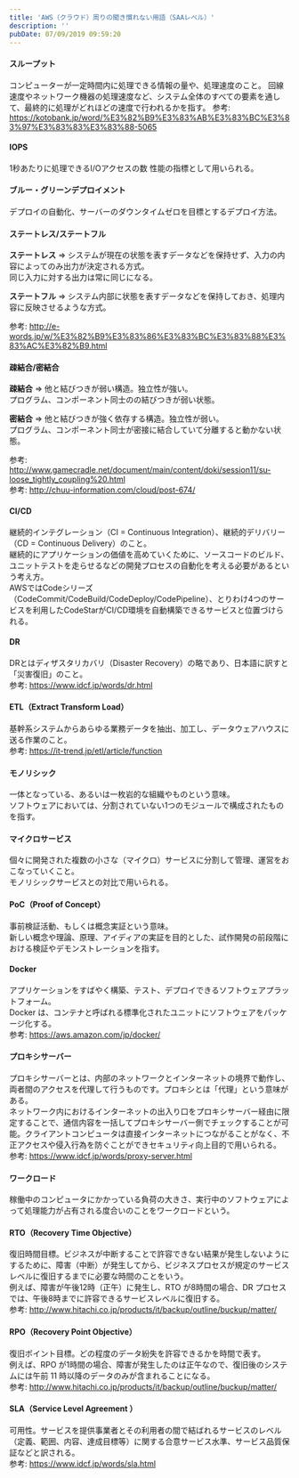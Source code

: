 ```yaml
---
title: 'AWS（クラウド）周りの聞き慣れない用語（SAAレベル）'
description: ''
pubDate: 07/09/2019 09:59:20
---
```


<h4>スループット</h4>

<p>コンピューターが一定時間内に処理できる情報の量や、処理速度のこと。
回線速度やネットワーク機器の処理速度など、システム全体のすべての要素を通して、最終的に処理がどれほどの速度で行われるかを指す。
参考: <a href="https://kotobank.jp/word/%E3%82%B9%E3%83%AB%E3%83%BC%E3%83%97%E3%83%83%E3%83%88-5065">https://kotobank.jp/word/%E3%82%B9%E3%83%AB%E3%83%BC%E3%83%97%E3%83%83%E3%83%88-5065</a></p>

<h4>IOPS</h4>

<p>1秒あたりに処理できるI/Oアクセスの数
性能の指標として用いられる。</p>

<h4>ブルー・グリーンデプロイメント</h4>

<p>デプロイの自動化、サーバーのダウンタイムゼロを目標とするデプロイ方法。</p>

<h4>ステートレス/ステートフル</h4>

<p><strong>ステートレス</strong> => システムが現在の状態を表すデータなどを保持せず、入力の内容によってのみ出力が決定される方式。<br/>
同じ入力に対する出力は常に同じになる。</p>

<p><strong>ステートフル</strong> => システム内部に状態を表すデータなどを保持しておき、処理内容に反映させるような方式。</p>

<p>参考: <a href="http://e-words.jp/w/%E3%82%B9%E3%83%86%E3%83%BC%E3%83%88%E3%83%AC%E3%82%B9.html">http://e-words.jp/w/%E3%82%B9%E3%83%86%E3%83%BC%E3%83%88%E3%83%AC%E3%82%B9.html</a></p>

<h4>疎結合/密結合</h4>

<p><strong>疎結合</strong> => 他と結びつきが弱い構造。独立性が強い。<br/>
プログラム、コンポーネント同士のの結びつきが弱い状態。</p>

<p><strong>密結合</strong> => 他と結びつきが強く依存する構造。独立性が弱い。<br/>
プログラム、コンポーネント同士が密接に結合していて分離すると動かない状態。</p>

<p>参考: <a href="http://www.gamecradle.net/document/main/content/doki/session11/su-loose_tightly_coupling%20.html">http://www.gamecradle.net/document/main/content/doki/session11/su-loose_tightly_coupling%20.html</a><br/>
参考: <a href="http://chuu-information.com/cloud/post-674/">http://chuu-information.com/cloud/post-674/</a></p>

<h4>CI/CD</h4>

<p>継続的インテグレーション（CI = Continuous Integration）、継続的デリバリー（CD = Continuous Delivery）のこと。<br/>
継続的にアプリケーションの価値を高めていくために、ソースコードのビルド、ユニットテストを走らせるなどの開発プロセスの自動化を考える必要があるという考え方。<br/>
AWSではCodeシリーズ（CodeCommit/CodeBuild/CodeDeploy/CodePipeline）、とりわけ4つのサービスを利用したCodeStarがCI/CD環境を自動構築できるサービスと位置づけられる。</p>

<h4>DR</h4>

<p>DRとはディザスタリカバリ（Disaster Recovery）の略であり、日本語に訳すと「災害復旧」のこと。<br/>
参考: <a href="https://www.idcf.jp/words/dr.html">https://www.idcf.jp/words/dr.html</a></p>

<h4>ETL（Extract Transform Load）</h4>

<p>基幹系システムからあらゆる業務データを抽出、加工し、データウェアハウスに送る作業のこと。<br/>
参考: <a href="https://it-trend.jp/etl/article/function">https://it-trend.jp/etl/article/function</a></p>

<h4>モノリシック</h4>

<p>一体となっている、あるいは一枚岩的な組織やものという意味。<br/>
ソフトウェアにおいては、分割されていない1つのモジュールで構成されたものを指す。</p>

<h4>マイクロサービス</h4>

<p>個々に開発された複数の小さな（マイクロ）サービスに分割して管理、運営をおこなっていくこと。<br/>
モノリシックサービスとの対比で用いられる。</p>

<h4>PoC（Proof of Concept）</h4>

<p>事前検証活動、もしくは概念実証という意味。<br/>
新しい概念や理論、原理、アイディアの実証を目的とした、試作開発の前段階における検証やデモンストレーションを指す。</p>

<h4>Docker</h4>

<p>アプリケーションをすばやく構築、テスト、デプロイできるソフトウェアプラットフォーム。<br/>
Docker は、コンテナと呼ばれる標準化されたユニットにソフトウェアをパッケージ化する。<br/>
参考: <a href="https://aws.amazon.com/jp/docker/">https://aws.amazon.com/jp/docker/</a></p>

<h4>プロキシサーバー</h4>

<p>プロキシサーバーとは、内部のネットワークとインターネットの境界で動作し、両者間のアクセスを代理して行うものです。プロキシとは「代理」という意味がある。<br/>
ネットワーク内におけるインターネットの出入り口をプロキシサーバー経由に限定することで、通信内容を一括してプロキシサーバー側でチェックすることが可能。クライアントコンピュータは直接インターネットにつながることがなく、不正アクセスや侵入行為を防ぐことができセキュリティ向上目的で用いられる。<br/>
参考: <a href="https://www.idcf.jp/words/proxy-server.html">https://www.idcf.jp/words/proxy-server.html</a></p>

<h4>ワークロード</h4>

<p>稼働中のコンピュータにかかっている負荷の大きさ、実行中のソフトウェアによって処理能力が占有される度合いのことをワークロードという。</p>

<h4>RTO（Recovery Time Objective）</h4>

<p>復旧時間目標。ビジネスが中断することで許容できない結果が発生しないようにするために、障害（中断）が発生してから、ビジネスプロセスが規定のサービスレベルに復旧するまでに必要な時間のことをいう。<br/>
例えば、障害が午後12時（正午）に発生し、RTO が8時間の場合、DR プロセスでは、午後8時までに許容できるサービスレベルに復旧する。<br/>
参考: <a href="http://www.hitachi.co.jp/products/it/backup/outline/buckup/matter/">http://www.hitachi.co.jp/products/it/backup/outline/buckup/matter/</a></p>

<h4>RPO（Recovery Point Objective）</h4>

<p>復旧ポイント目標。どの程度のデータ紛失を許容できるかを時間で表す。<br/>
例えば、RPO が1時間の場合、障害が発生したのは正午なので、復旧後のシステムには午前 11 時以降のデータのみが含まれることになる。<br/>
参考: <a href="http://www.hitachi.co.jp/products/it/backup/outline/buckup/matter/">http://www.hitachi.co.jp/products/it/backup/outline/buckup/matter/</a></p>

<h4>SLA（Service Level Agreement ）</h4>

<p>可用性。サービスを提供事業者とその利用者の間で結ばれるサービスのレベル（定義、範囲、内容、達成目標等）に関する合意サービス水準、サービス品質保証などと訳される。<br/>
参考: <a href="https://www.idcf.jp/words/sla.html">https://www.idcf.jp/words/sla.html</a></p>

